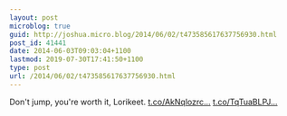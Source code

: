 ```yaml
---
layout: post
microblog: true
guid: http://joshua.micro.blog/2014/06/02/t473585617637756930.html
post_id: 41441
date: 2014-06-03T09:03:04+1100
lastmod: 2019-07-30T17:41:50+1100
type: post
url: /2014/06/02/t473585617637756930.html
---
```

Don't jump, you're worth it, Lorikeet. [t.co/AkNqlozrc...](http://t.co/AkNqlozrcK) [t.co/TqTuaBLPJ...](http://t.co/TqTuaBLPJz)
